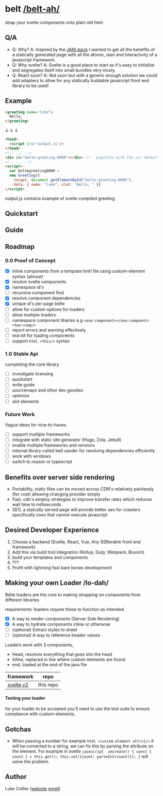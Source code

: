 # belt [/belt-ah/](https://dictionary.cambridge.org/pronunciation/english/belt)
strap your svelte components onto plain old html

## Q/A
- Q: Why?
  A: Inspired by the [JAM stack](https://jamstack.org/) I wanted to get all the benefits of a statically generated page with all the atomic, lean and interactivity of a javascript framework.
- Q: Why svelte?
  A: Svelte is a good place to start as it's easy to initialize and segregates itself into small bundles very nicely.
- Q: React soon?
  A: Not soon but with a generic enough solution we could add adapters to allow for any statically buildable javascript front end library to be used!

## Example

```html
<greeting name="luke">
  Hello, 
</greeting>
```

&darr; &darr; &darr;

```html
<head>
  <script src="output.js"/>
</head>
<!-- ... -->
<div id="belte-greeting-0000"></div> <!-- populate with the ssr default fields -->
<!-- ... -->
<script>
  var beltegreeting0000 = 
  new Greeting({
    target: document.getElementById("belte-greeting-0000"),
    data: { name: "luke", slot: "Hello, " }}
</script>
```

output.js contains example of svelte compiled greeting

## Quickstart

## Guide

## Roadmap
### 0.0 Proof of Concept
- [x] inline components from a template hmtl file using custom-element syntax (almost)
- [x] resolve svelte components
- [x] namespace id's
- [ ] recursive component find 
- [x] resolve component dependencies 
- [x] unique id's per page belte 
- [ ] allow for custom options for loaders
- [ ] allow multiple loaders
- [ ] namespace component libaries e.g `<one:component></one:compoent><two:comp/>`
- [ ] report errors and warning effectively
- [ ] test kit for loading components
- [ ] support ```html <this/>``` syntax

### 1.0 Stable Api
completing the core library
- [ ] investigate licensing
- [ ] quickstart
- [ ] write guide
- [ ] sourcemaps and other dev goodies 
- [ ] optimize
- [ ] slot elements

### Future Work
Vague ideas for nice-to-haves.
- [ ] support multiple frameworks
- [ ] integrate with static site generator (Hugo, Zola, Jekyll)
- [ ] enable multiple frameworks and versions
- [ ] internal library called belt sander for resolving dependencies efficiently
- [ ] work with windows
- [ ] switch to reason or typescript

## Benefits over server side rendering
- Portability, static files can be moved across CDN's relatively painlessly (for cost) allowing changing provider simply
- Fast, cdn's employ strategies to improve transfer rates which reduces wall time to milliseconds
- SEO, a statcally served page will provide better seo for crawlers specifically ones that cannot execute javascript

## Desired Developer Experience
1. Choose a backend (Svelte, React, Vue, Any SSRerable front end framework)
2. Add this via build tool integration (Rollup, Gulp, Webpack, Brunch)
3. build your templates and components
4. ???
5. Profit with lightning fast bare bones development!

## Making your own Loader /lo-dah/
Belte loaders are the core to making strapping on components from different libraries

requirements:
loaders require these to function as intended
- [x] A way to render components (Server Side Rendering)
- [x] A way to hydrate components inline or otherwise
- [ ] (optional) Extract styles to sheet 
- [ ] (optional) A way to reference header values 

Loaders work with 3 components,
- Head, resolves everything that goes into the head
- Inline, replaced in line where custom elements are found
- end, loaded at the end of the java file

| framework  | repo |
| ------------- | ------------- |
| [svelte v2](https://svelte.technology/)  | this repo |

#### Testing your loader
for your loader to be accepted you'll need to use the test suite to ensure compliance with custom-elements.

## Gotchas
- When passing a number for example ```html <custom-element attr=1/>``` it will be converted to a string, we can fix this by parsing the attribute on the element. For example in svelte ```javascript 
    oncreate() {
      const { count } = this.get();
      this.set({count: parseInt(count)});
		}``` will solve the problem.  

## Author
Luke Collier ([website](https://www.lukecollier.dev) [email](mailto:contact@lukecollier.dev))
